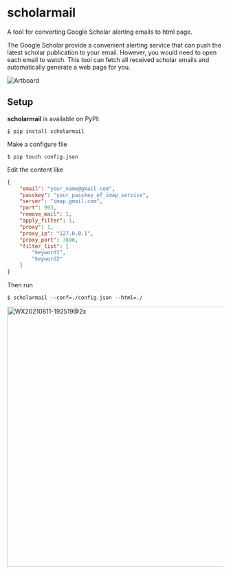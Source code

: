 # scholarmail

A tool for converting Google Scholar alerting emails to html page.

The Google Scholar provide a convenient alerting service that can push the latest scholar publication to your email. However, you would need to open each email to watch. This tool can fetch all received scholar emails and automatically generate a web page for you.  

![Artboard](https://user-images.githubusercontent.com/26362152/129020199-7efcf5d2-b8d8-4c17-bfee-25d23d95c5d7.png)
  
## Setup

**scholarmail** is available on PyPI:

```console
$ pip install scholarmail
```

Make a configure file

```console
$ pip touch config.json
```

Edit the content like
```json
{  
    "email": "your_name@gmail.com",  
    "passkey": "your_passkey_of_imap_service",  
    "server": "imap.gmail.com",  
    "port": 993,  
    "remove_mail": 1,  
    "apply_filter": 1,  
    "proxy": 1,  
    "proxy_ip": "127.0.0.1",  
    "proxy_port": 7890,  
    "filter_list": [  
        "keyword1",  
        "keyword2"  
    ]  
}  
```

Then run
```console
$ scholarmail --conf=./config.json --html=./
```
<img width="604" alt="WX20210811-192519@2x" src="https://user-images.githubusercontent.com/26362152/129020961-759d3e64-cb8e-46ba-b788-1f0cafb94ae1.png">

